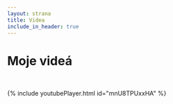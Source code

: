 ```yaml
---
layout: strana
title: Videa
include_in_header: true
---
```

<h1><strong>Moje videá</strong></h1>
<br>

{% include youtubePlayer.html id="mnU8TPUxxHA" %}